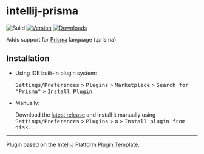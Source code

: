 # intellij-prisma

![Build](https://github.com/vepanimas/intellij-prisma/workflows/Build/badge.svg)
[![Version](https://img.shields.io/jetbrains/plugin/v/com.github.vepanimas.intellij.prisma.svg)](https://plugins.jetbrains.com/plugin/com.github.vepanimas.intellij.prisma)
[![Downloads](https://img.shields.io/jetbrains/plugin/d/com.github.vepanimas.intellij.prisma.svg)](https://plugins.jetbrains.com/plugin/com.github.vepanimas.intellij.prisma)

<!-- Plugin description -->
Adds support for [Prisma](https://www.prisma.io/) language (.prisma).
<!-- Plugin description end -->

## Installation

- Using IDE built-in plugin system:

  <kbd>Settings/Preferences</kbd> > <kbd>Plugins</kbd> > <kbd>Marketplace</kbd> > <kbd>Search for "Prisma"</kbd> >
  <kbd>Install Plugin</kbd>
  
- Manually:

  Download the [latest release](https://github.com/vepanimas/intellij-prisma/releases/latest) and install it manually using
  <kbd>Settings/Preferences</kbd> > <kbd>Plugins</kbd> > <kbd>⚙️</kbd> > <kbd>Install plugin from disk...</kbd>


---
Plugin based on the [IntelliJ Platform Plugin Template][template].

[template]: https://github.com/JetBrains/intellij-platform-plugin-template
